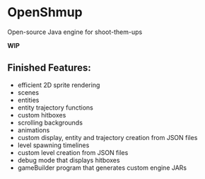 # OpenShmup
Open-source Java engine for shoot-them-ups

**WIP**
## Finished Features:
- efficient 2D sprite rendering
- scenes
- entities
- entity trajectory functions
- custom hitboxes
- scrolling backgrounds
- animations
- custom display, entity and trajectory creation from JSON files
- level spawning timelines
- custom level creation from JSON files
- debug mode that displays hitboxes
- gameBuilder program that generates custom engine JARs

